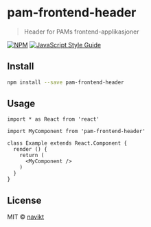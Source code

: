 # pam-frontend-header

> Header for PAMs frontend-applikasjoner

[![NPM](https://img.shields.io/npm/v/pam-frontend-header.svg)](https://www.npmjs.com/package/pam-frontend-header) [![JavaScript Style Guide](https://img.shields.io/badge/code_style-standard-brightgreen.svg)](https://standardjs.com)

## Install

```bash
npm install --save pam-frontend-header
```

## Usage

```tsx
import * as React from 'react'

import MyComponent from 'pam-frontend-header'

class Example extends React.Component {
  render () {
    return (
      <MyComponent />
    )
  }
}
```

## License

MIT © [navikt](https://github.com/navikt)
